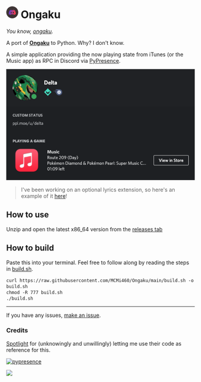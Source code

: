# ![icon](/images/AppIcon.iconset/icon_32x32.png?raw=true) Ongaku
_You know, [ongaku](https://jisho.org/word/%E9%9F%B3%E6%A5%BD)._

A port of **[Ongaku](https://github.com/spotlightishere/Ongaku)** to Python. Why? I don't know.

A simple application providing the now playing state from iTunes (or the Music app) as RPC in Discord via [PyPresence](https://github.com/qwertyquerty/pypresence).

![screenshot_1](/images/screenshot1.png?raw=true)

> I've been working on an optional lyrics extension, so here's an example of it [here](https://music.mi460.dev/#api=True&lyrics=Ghosted%20DJ%0DDon't%20make%20what%20I%20play%0DPut%20my%20name%20on%20it%20anyway%0DGhosted%20DJ%0DCommissioned%20my%20tunes%0DHit%20the%20charts%20too%0DThat's%20how%20I%20roll%0DIt%20may%20be%20shallow%0DBut%20I'm%20here%20not%20you%0DPay%20them%20cash%0DGet%20new%20tunes%0DSay%20they're%20yours%0DPretend%20you're%20cool&song=Ghosted%20DJ%20(feat.%20Kitty%20Chan)%20[Radio%20Edit]&state=Ghosted%20DJ%20-%20Single%2C%20NeoQor%20%26%20S3RL)!

## How to use
Unzip and open the latest x86_64 version from the [releases tab](https://github.com/MCMi460/Ongaku/releases)
## How to build
Paste this into your terminal. Feel free to follow along by reading the steps in [build.sh](https://raw.githubusercontent.com/MCMi460/Ongaku/main/build.sh).
```
curl https://raw.githubusercontent.com/MCMi460/Ongaku/main/build.sh -o build.sh
chmod -R 777 build.sh
./build.sh
```
---
If you have any issues, [make an issue](https://github.com/MCMi460/Ongaku/issues/new).

### Credits
[Spotlight](https://github.com/spotlightishere) for (unknowingly and unwillingly) letting me use their code as reference for this.

[![pypresence](https://img.shields.io/badge/using-pypresence-00bb88.svg?style=for-the-badge&logo=discord&logoWidth=20)](https://github.com/qwertyquerty/pypresence)

<a href="https://github.com/MCMi460"><img src="https://img.shields.io/static/v1?label=MCMi460&amp;message=Github&amp;color=c331d4"></a>

<!--- You found an easter egg! Here's a cookie UwU :totallyrealcookie.png: -->
